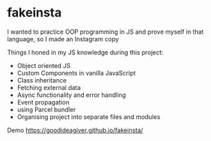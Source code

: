 # fakeinsta
I wanted to practice OOP programming in JS and prove myself in that language, so I made an Instagram copy

Things I honed in my JS knowledge during this project:
- Object oriented JS
- Custom Components in vanilla JavaScript
- Class inheritance
- Fetching external data
- Async functionality and error handling
- Event propagation
- using Parcel bundler
- Organising project into separate files and modules

Demo
https://goodideagiver.github.io/fakeinsta/
